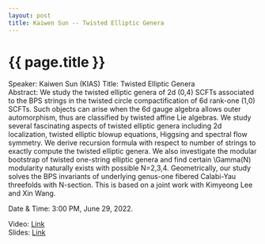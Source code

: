 ```yaml
---
layout: post
title: Kaiwen Sun -- Twisted Elliptic Genera
---
```


{{ page.title }}
================

Speaker: Kaiwen Sun (KIAS)
Title: Twisted Elliptic Genera  
Abstract: We study the twisted elliptic genera of 2d (0,4) SCFTs associated to the BPS strings in the twisted circle compactification of 6d rank-one (1,0) SCFTs. Such objects can arise when the 6d gauge algebra allows outer automorphism, thus are classified by twisted affine Lie algebras. We study several fascinating aspects of twisted elliptic genera including 2d localization, twisted elliptic blowup equations, Higgsing and spectral flow symmetry. We derive recursion formula with respect to number of strings to exactly compute the twisted elliptic genera. We also investigate the modular bootstrap of twisted one-string elliptic genera and find certain \Gamma(N) modularity naturally exists with possible N=2,3,4. Geometrically, our study solves the BPS invariants of underlying genus-one fibered Calabi-Yau threefolds with N-section. This is based on a joint work with Kimyeong Lee and Xin Wang.  

Date & Time: 3:00 PM, June 29, 2022.

Video: [Link](https://www.bilibili.com/video/BV18B4y1W7Hv?share_source=copy_web)  
Slides: [Link](http://jointhepth.github.io/files/2022-6-29-Kaiwen-Sun.pdf)
